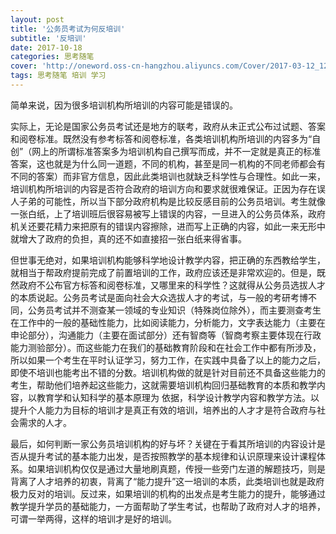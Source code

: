 ```yaml
---
layout: post
title: '公务员考试为何反培训'
subtitle: '反培训'
date: 2017-10-18
categories: 思考随笔
cover: 'http://oneword.oss-cn-hangzhou.aliyuncs.com/Cover/2017-03-12_12-57-52.jpg'
tags: 思考随笔 培训 学习 
---
```


简单来说，因为很多培训机构所培训的内容可能是错误的。

实际上，无论是国家公务员考试还是地方的联考，政府从未正式公布过试题、答案和阅卷标准。既然没有参考标答和阅卷标准，各类培训机构所培训的内容多为“自创”（网上的所谓标准答案多为培训机构自己撰写而成，并不一定就是真正的标准答案，这也就是为什么同一道题，不同的机构，甚至是同一机构的不同老师都会有不同的答案）而非官方信息，因此此类培训也就缺乏科学性与合理性。如此一来，培训机构所培训的内容是否符合政府的培训方向和要求就很难保证。正因为存在误人子弟的可能性，所以当下部分政府机构是比较反感目前的公务员培训。考生就像一张白纸，上了培训班后很容易被写上错误的内容，一旦进入的公务员体系，政府机关还要花精力来把原有的错误内容擦除，进而写上正确的内容，如此一来无形中就增大了政府的负担，真的还不如直接招一张白纸来得省事。

但世事无绝对，如果培训机构能够科学地设计教学内容，把正确的东西教给学生，就相当于帮政府提前完成了前置培训的工作，政府应该还是非常欢迎的。但是，既然政府不公布官方标答和阅卷标准，又哪里来的科学性？这就得从公务员选拔人才的本质说起。公务员考试是面向社会大众选拔人才的考试，与一般的考研考博不同，公务员考试并不测查某一领域的专业知识（特殊岗位除外），而主要测查考生在工作中的一般的基础性能力，比如阅读能力，分析能力，文字表达能力（主要在申论部分），沟通能力（主要在面试部分）还有智商等（智商考察主要体现在行政能力测验部分）。而这些能力在我们的基础教育阶段和在社会工作中都有所涉及，所以如果一个考生在平时认证学习，努力工作，在实践中具备了以上的能力之后，即使不培训也能考出不错的分数。培训机构做的就是针对目前还不具备这些能力的考生，帮助他们培养起这些能力，这就需要培训机构回归基础教育的本质和教学内容，以教育学和认知科学的基本原理为 依据，科学设计教学内容和教学方法。以提升个人能力为目标的培训才是真正有效的培训，培养出的人才才是符合政府与社会需求的人才。

最后，如何判断一家公务员培训机构的好与坏？关键在于看其所培训的内容设计是否从提升考试的基本能力出发，是否按照教学的基本规律和认识原理来设计课程体系。如果培训机构仅仅是通过大量地刷真题，传授一些旁门左道的解题技巧，则是背离了人才培养的初衷，背离了“能力提升”这一培训的本质，此类培训也就是政府极力反对的培训。反过来，如果培训的机构的出发点是考生能力的提升，能够通过教学提升学员的基础能力，一方面帮助了学生考试，也帮助了政府对人才的培养，可谓一举两得，这样的培训才是好的培训。

